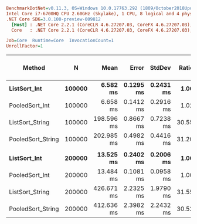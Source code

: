 ``` ini

BenchmarkDotNet=v0.11.3, OS=Windows 10.0.17763.292 (1809/October2018Update/Redstone5)
Intel Core i7-6700HQ CPU 2.60GHz (Skylake), 1 CPU, 8 logical and 4 physical cores
.NET Core SDK=3.0.100-preview-009812
  [Host] : .NET Core 2.2.1 (CoreCLR 4.6.27207.03, CoreFX 4.6.27207.03), 64bit RyuJIT
  Core   : .NET Core 2.2.1 (CoreCLR 4.6.27207.03, CoreFX 4.6.27207.03), 64bit RyuJIT

Job=Core  Runtime=Core  InvocationCount=1  
UnrollFactor=1  

```
|            Method |      N |       Mean |     Error |    StdDev | Ratio | RatioSD | Gen 0/1k Op | Gen 1/1k Op | Gen 2/1k Op | Allocated Memory/Op |
|------------------ |------- |-----------:|----------:|----------:|------:|--------:|------------:|------------:|------------:|--------------------:|
|      **ListSort_Int** | **100000** |   **6.582 ms** | **0.1295 ms** | **0.2431 ms** |  **1.00** |    **0.00** |           **-** |           **-** |           **-** |                   **-** |
|    PooledSort_Int | 100000 |   6.658 ms | 0.1412 ms | 0.2916 ms |  1.02 |    0.06 |           - |           - |           - |                   - |
|   ListSort_String | 100000 | 198.596 ms | 0.8667 ms | 0.7238 ms | 30.55 |    1.17 |           - |           - |           - |                   - |
| PooledSort_String | 100000 | 202.985 ms | 0.4982 ms | 0.4416 ms | 31.20 |    1.15 |           - |           - |           - |                   - |
|                   |        |            |           |           |       |         |             |             |             |                     |
|      **ListSort_Int** | **200000** |  **13.525 ms** | **0.2402 ms** | **0.2006 ms** |  **1.00** |    **0.00** |           **-** |           **-** |           **-** |                   **-** |
|    PooledSort_Int | 200000 |  13.484 ms | 0.1081 ms | 0.0958 ms |  1.00 |    0.02 |           - |           - |           - |                   - |
|   ListSort_String | 200000 | 426.671 ms | 2.2325 ms | 1.9790 ms | 31.55 |    0.48 |           - |           - |           - |                   - |
| PooledSort_String | 200000 | 412.636 ms | 2.3982 ms | 2.2432 ms | 30.52 |    0.53 |           - |           - |           - |                   - |

